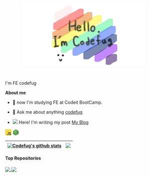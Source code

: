 <p align="center"><a href="https://velog.io/@codefug"><img width="400px" alt="Hello, I'm codefug." src="./assets/gh-readme-header.png" /></a></p>

<br />

I'm FE codefug

**About me**

- 💼 now I'm studying FE at Codeit BootCamp.

- 💬 Ask me about anything [codefug](https://github.com/codefug/codefug/issues/1)

- <img src="https://github.com/codefug/codefug/assets/86544979/f894009f-f524-4f61-98da-d1ba1cd92322" style="width:20px" /> Here! I'm writing my post <a href="https://velog.io/@codefug"> My Blog </a>

  
<code><img height="20" alt="javascript" src="https://raw.githubusercontent.com/github/explore/80688e429a7d4ef2fca1e82350fe8e3517d3494d/topics/javascript/javascript.png"></code>
<code><img height="20" alt="nodejs" src="https://raw.githubusercontent.com/github/explore/80688e429a7d4ef2fca1e82350fe8e3517d3494d/topics/nodejs/nodejs.png"></code> 

| <a href="https://github.com/codefug/github-readme-stats"><img align="center" src="https://github-readme-stats.vercel.app/api?username=codefug&show_icons=true&title_color=0047A0&text_color=000000&icon_color=CC303B&bg_color=FFFFFF&" alt="Codefug's github stats" /></a> | <a href="https://github.com/codefug/github-readme-stats"><img align="center" src="https://github-readme-stats.vercel.app/api/top-langs/?username=codefug&layout=compact&theme=buefy&hide_border=true" /></a> |
| ------------- | ------------- |

#### Top Repositories

<a href="https://github.com/codefug/WeatherAppProject">
  <img align="center" src="https://github-readme-stats.vercel.app/api/pin/?username=codefug&repo=WeatherAppProject&theme=buefy" />
</a>
<a href="https://github.com/codefug/DramaProject">
  <img align="center" src="https://github-readme-stats.vercel.app/api/pin/?username=codefug&repo=DramaProject&theme=buefy" />
</a>

<br />
<br />


<!--<a href="https://www.instagram.com/happy_fug">
  <img align="right" alt="Anurag Hazra | Twitter" width="21px" src="https://raw.githubusercontent.com/codefug/codefug/master/assets/twitter.svg" />
</a>
<a href="https://codesandbox.io/u/codefug">
  <img align="right" alt="Anurag Hazra | CodeSandbox" width="20px" src="https://raw.githubusercontent.com/codefug/codefug/master/assets/codesandbox.svg" />
</a>
-->

